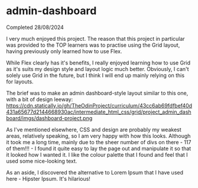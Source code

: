 # admin-dashboard

Completed 28/08/2024

I very much enjoyed this project. The reason that this project in particular was provided to the TOP learners was to practise using the Grid layout, having previously only learned how to use Flex.

While Flex clearly has it's benefits, I really enjoyed learning how to use Grid as it's suits my design style and layout logic much better. Obviously, I can't solely use Grid in the future, but I think I will end up mainly relying on this for layouts.

The brief was to make an admin dashboard-style layout similar to this one, with a bit of design leeway: https://cdn.statically.io/gh/TheOdinProject/curriculum/43cc6ab69fdfbef40d431a65677d2144668930ac/intermediate_html_css/grid/project_admin_dashboard/imgs/dashboard-project.png

As I've mentioned elsewhere, CSS and design are probably my weakest areas, relatively speaking, so I am very happy with how this looks. Although it took me a long time, mainly due to the sheer number of divs on there - 117 of them!!! - I found it quite easy to lay the page out and manipulate it so that it looked how I wanted it. I like the colour palette that I found and feel that I used some nice-looking text.

As an aside, I discovered the alternative to Lorem Ipsum that I have used here - Hipster Ipsum. It's hilarious!